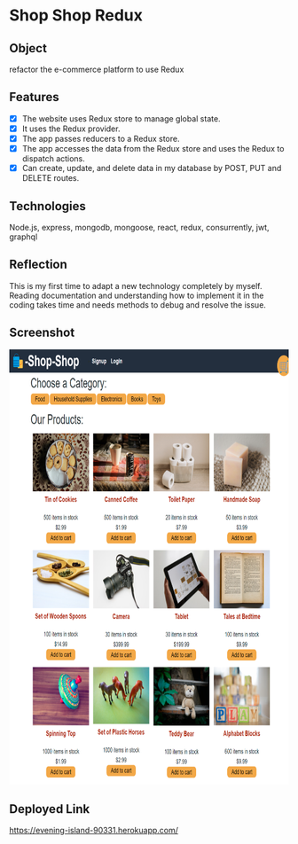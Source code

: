 # Shop Shop Redux

## Object
refactor the e-commerce platform to use Redux

## Features
- [x] The website uses Redux store to manage global state.
- [x] It uses the Redux provider.
- [x] The app passes reducers to a Redux store.
- [x] The app accesses the data from the Redux store and uses the Redux to dispatch actions.
- [x] Can create, update, and delete data in my database by POST, PUT and DELETE routes.

## Technologies
Node.js, express, mongodb, mongoose, react, redux, consurrently, jwt, graphql

## Reflection
This is my first time to adapt a new technology completely by myself. Reading documentation and understanding how to implement it in the coding takes time and needs methods to debug and resolve the issue. 

## Screenshot

<img src=".\client\screenshot.png" alt="screenshot" width ="785" height="785"/>

## Deployed Link
https://evening-island-90331.herokuapp.com/ 

